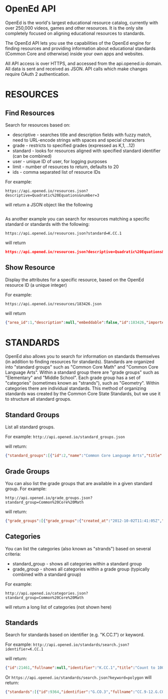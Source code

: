 OpenEd API
==========

OpenEd is the world's largest educational resource catalog, currently with over 250,000 videos, games and other resources.  It is the only site completely focused on aligning educational resources to standards.   

The OpenEd API lets you use the capabilities of the OpenEd engine for finding resources and providing information about educational standards (Common Core and otherwise) inside your own apps and websites.

All API access is over HTTPS, and accessed from the api.opened.io domain. All data is sent and received as JSON.  API calls which make changes require OAuth 2 authentication.

RESOURCES
=========

Find Resources
--------------
Search for resources based on:
* descriptive - searches title and description fields with fuzzy match, need to URL-encode strings with spaces and special characters
* grade - restricts to specified grades (expressed as K,1, ..12)
* standard - looks for resources aligned with specified standard identifier (can be combined)
* user - unique ID of user, for logging purposes
* limit - number of resources to return, defaults to 20
* ids - comma separated list of resource IDs

For example:

` https://api.opened.io/resources.json?descriptive=Quadratic%20Equations&number=3 `

will return a JSON object like the following

```json

```

As another example you can search for resources matching a specific standard or standards with the following:

` https://api.opened.io/resources.json?standard=K.CC.1 `

will return

```json
https://api.opened.io/resources.json?descriptive=Quadratic%20Equations&limit=2
```

Show Resource 
-------------
Display the attributes for a specific resource, based on the OpenEd resource ID (a unique integer)

For example:

` https://api.opened.io/resources/183426.json `

will return

```json
{"area_id":1,"description":null,"embeddable":false,"id":183426,"imported_area_id":null,"imported_subject_id":null,"is_patched":null,"thumb":"https://opened.s3.amazonaws.com/pictures/183426/thumb/KhanAcademy.jpeg?1362719117","thumb_status":null,"title":"Systems of equations","youtube_id":null,"safe_url":"http://www.khanacademy.org/exercise/systems_of_equations","contribution_name":"KhanAcademyCommonCore","grade_idents":["8","9","10","11","12"],"standard_idents":["8.EE.8","8.EE.8.a","8.EE.8.b","8.EE.8.c","A.CED.3","A.REI.6"],"grades_range":"8-12","resource_type_title":"Exercise","area_title":"Mathematics","subject_titles":["Algebra"],"grades":[{"grade":"8"},{"grade":"9"},{"grade":"10"},{"grade":"11"},{"grade":"12"}],"standards":[{"identifier":"8.EE.8"},{"identifier":"8.EE.8.a"},{"identifier":"8.EE.8.b"},{"identifier":"8.EE.8.c"},{"identifier":"A.CED.3"},{"identifier":"A.REI.5"},{"identifier":"A.REI.6"}]}
```

STANDARDS
=========

OpenEd also allows you to search for information on standards themselves (in addition to finding resources for standards).  Standards are organized into "standard groups" such as "Common Core Math" and "Common Core Language Arts".  Within a standard group there are "grade groups" such as "Elementary" and "Middle School".  Each grade group has a set of "categories" (sometimes known as "strands"), such as "Geometry". Within categories there are individual standards. This method of organizing standards was created by the Common Core State Standards, but we use it to structure all standard groups.  

Standard Groups
---------------
List all standard groups.

For example:
` http://api.opened.io/standard_groups.json `

will return:

```json
{"standard_groups":[{"id":2,"name":"Common Core Language Arts","title":"Common Core Language Arts","count":3844},{"id":7,"name":"Common Core Literacy:History/Social Studies, Science, and Technical Subjects","title":"Common Core Literacy:History/Social Studies, Science, and Technical Subjects","count":206},{"id":4,"name":"Common Core Math","title":"Common Core Math","count":9072},{"id":9,"name":"National Geography Standards","title":"National Geography Standards","count":78},{"id":5,"name":"New York Common Core Social Studies","title":"New York Common Core Social Studies","count":880},{"id":6,"name":"Next Generation Science Standards","title":"Next Generation Science Standards","count":603},{"id":1,"name":"Social Studies (California History Standards)","title":"Social Studies (California History Standards)","count":984}]}
```

Grade Groups
------------
You can also list the grade groups that are available in a given standard group. For example:

` http://api.opened.io/grade_groups.json?standard_group=Common%20Core%20Math `

will return:

```json
{"grade_groups":[{"grade_groups":{"created_at":"2012-10-02T11:41:05Z","display":"Elementary","gg_sort_key":1,"id":46,"ident":"K,1,2,3,4,5,6","name":"Elementary","standard_group_id":null,"updated_at":"2013-10-11T17:57:04Z"}},{"grade_groups":{"created_at":"2012-10-02T11:41:06Z","display":"Middle School","gg_sort_key":2,"id":47,"ident":"6,7,8,6-8","name":"Middle School","standard_group_id":null,"updated_at":"2013-10-11T17:57:04Z"}},{"grade_groups":{"created_at":"2012-10-02T11:41:22Z","display":"High School: Algebra","gg_sort_key":null,"id":49,"ident":"A","name":"High School: Algebra","standard_group_id":null,"updated_at":"2012-12-09T17:15:29Z"}},{"grade_groups":{"created_at":"2012-10-02T11:41:22Z","display":"High School: Functions","gg_sort_key":null,"id":50,"ident":"F","name":"High School: Functions","standard_group_id":null,"updated_at":"2012-12-09T17:16:22Z"}},{"grade_groups":{"created_at":"2012-10-02T11:41:22Z","display":"High School: Geometry","gg_sort_key":null,"id":51,"ident":"G","name":"High School: Geometry","standard_group_id":null,"updated_at":"2012-12-09T17:16:12Z"}},{"grade_groups":{"created_at":"2012-10-02T11:41:23Z","display":"High School: Number and Quantity","gg_sort_key":null,"id":52,"ident":"NQ","name":"High School: Number and Quantity","standard_group_id":null,"updated_at":"2013-02-13T15:57:48Z"}},{"grade_groups":{"created_at":"2012-10-02T11:41:23Z","display":"High School: Statistics & Probability ","gg_sort_key":null,"id":53,"ident":"SP","name":"High School: Statistics & Probability ","standard_group_id":null,"updated_at":"2013-02-13T15:53:28Z"}}]}
```

Categories
----------
You can list the categories (also known as "strands") based on several criteria:
* standard_group - shows all categories within a standard group
* grade_group - shows all categories within a grade group (typically combined with a standard group)

For example:

` http://api.opened.io/categories.json?standard_group=Common%20Core%20Math `

will return a long list of categories (not shown here)

Standards
---------
Search for standards based on identifier (e.g. "K.CC.1") or keyword. 

For example:
` http://api.opened.io/standards/search.json?identifier=K.CC.1 `

will return:
```json
{"id":21461,"fullname":null,"identifier":"K.CC.1","title":"Count to 100 by ones and by tens.","description":"Count to 100 by ones and by tens.","more_information":"","category":"Counting and Cardinality","grade_group":"Elementary","standard_group":"Common Core Math"}
```

Or
` https://api.opened.io/standards/search.json?keyword=polygon `
will return:
```json
{"standards":[{"id":9364,"identifier":"G.CO.3","fullname":"CC.9-12.G.CO.3","title":"Given a rectangle, parallelogram, trapezoid, or regular polygon, describe the rotations and reflections that carry it onto itself.","category_id":135,"key_words":"rectangle rotations, rectangle reflections, parallelogram rotations, parallelogram reflections, symmetry, symmetric, rotational symmetry, reflective symmetry","more_information":""},{"id":9399,"identifier":"G.GPE.7","fullname":"CC.9-12.G.GPE.7","title":"Use coordinates to compute perimeters of polygons and areas of triangles and rectangles, e.g., using the distance formula.","category_id":278,"key_words":"perimeters of polygons, areas of triangles, areas of rectangles, areas of polygons, perimeters of triangles, perimeters of rectangles, distance formula, G.GPE.7","more_information":""},{"id":21182,"identifier":"7.G.6","fullname":"CC.7.G.6","title":"Solve real-world and mathematical problems involving area, volume and surface area of two- and three-dimensional objects composed of triangles, quadrilaterals, polygons, cubes, and right prisms.","category_id":322,"key_words":null,"more_information":null},{"id":21140,"identifier":"6.G.1","fullname":"CC.6.G.1","title":"Find the area of right triangles, other triangles, special quadrilaterals, and polygons by composing into rectangles or decomposing into triangles and other shapes; apply these techniques in the context of solving real-world and mathematical problems.","category_id":322,"key_words":"area of a triangle, triangle, area of a rectangle, rectangle, area, find the area, decompose a shape, 6.g.1 ","more_information":"Students should know how to find the area of rectangles and right triangles. Using that knowledge students can find the areas of other shapes composed of rectangles and right triangles."},{"id":21026,"identifier":"3.MD.8","fullname":"CC.3.MD.8","title":"Solve real world and mathematical problems involving perimeters of polygons.","category_id":263,"key_words":"real world problem, mathematical problem, perimeters of polygons, perimeter, area, rectangles, 3.MD.8","more_information":""},{"id":21142,"identifier":"6.G.3","fullname":"CC.6.G.3","title":"Draw polygons in the coordinate plane given coordinates for the vertices; use coordinates to find the length of a side joining points with the same first coordinate or the same second coordinate.","category_id":322,"key_words":"draw polygons, coordinate plane, vertices, find the length, 6.g.3, find perimeter","more_information":""}]}
```

